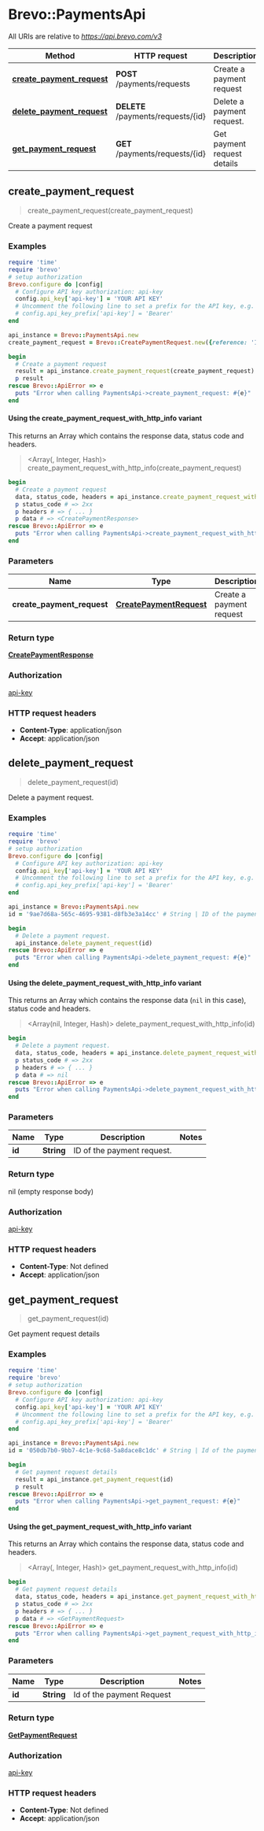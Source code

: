 # Brevo::PaymentsApi

All URIs are relative to *https://api.brevo.com/v3*

| Method | HTTP request | Description |
| ------ | ------------ | ----------- |
| [**create_payment_request**](PaymentsApi.md#create_payment_request) | **POST** /payments/requests | Create a payment request |
| [**delete_payment_request**](PaymentsApi.md#delete_payment_request) | **DELETE** /payments/requests/{id} | Delete a payment request. |
| [**get_payment_request**](PaymentsApi.md#get_payment_request) | **GET** /payments/requests/{id} | Get payment request details |


## create_payment_request

> <CreatePaymentResponse> create_payment_request(create_payment_request)

Create a payment request

### Examples

```ruby
require 'time'
require 'brevo'
# setup authorization
Brevo.configure do |config|
  # Configure API key authorization: api-key
  config.api_key['api-key'] = 'YOUR API KEY'
  # Uncomment the following line to set a prefix for the API key, e.g. 'Bearer' (defaults to nil)
  # config.api_key_prefix['api-key'] = 'Bearer'
end

api_instance = Brevo::PaymentsApi.new
create_payment_request = Brevo::CreatePaymentRequest.new({reference: 'Invoice #INV0001', cart: Brevo::Cart.new({currency: 'EUR', specific_amount: 1200}), contact_id: 43}) # CreatePaymentRequest | Create a payment request 

begin
  # Create a payment request
  result = api_instance.create_payment_request(create_payment_request)
  p result
rescue Brevo::ApiError => e
  puts "Error when calling PaymentsApi->create_payment_request: #{e}"
end
```

#### Using the create_payment_request_with_http_info variant

This returns an Array which contains the response data, status code and headers.

> <Array(<CreatePaymentResponse>, Integer, Hash)> create_payment_request_with_http_info(create_payment_request)

```ruby
begin
  # Create a payment request
  data, status_code, headers = api_instance.create_payment_request_with_http_info(create_payment_request)
  p status_code # => 2xx
  p headers # => { ... }
  p data # => <CreatePaymentResponse>
rescue Brevo::ApiError => e
  puts "Error when calling PaymentsApi->create_payment_request_with_http_info: #{e}"
end
```

### Parameters

| Name | Type | Description | Notes |
| ---- | ---- | ----------- | ----- |
| **create_payment_request** | [**CreatePaymentRequest**](CreatePaymentRequest.md) | Create a payment request  |  |

### Return type

[**CreatePaymentResponse**](CreatePaymentResponse.md)

### Authorization

[api-key](../README.md#api-key)

### HTTP request headers

- **Content-Type**: application/json
- **Accept**: application/json


## delete_payment_request

> delete_payment_request(id)

Delete a payment request.

### Examples

```ruby
require 'time'
require 'brevo'
# setup authorization
Brevo.configure do |config|
  # Configure API key authorization: api-key
  config.api_key['api-key'] = 'YOUR API KEY'
  # Uncomment the following line to set a prefix for the API key, e.g. 'Bearer' (defaults to nil)
  # config.api_key_prefix['api-key'] = 'Bearer'
end

api_instance = Brevo::PaymentsApi.new
id = '9ae7d68a-565c-4695-9381-d8fb3e3a14cc' # String | ID of the payment request.

begin
  # Delete a payment request.
  api_instance.delete_payment_request(id)
rescue Brevo::ApiError => e
  puts "Error when calling PaymentsApi->delete_payment_request: #{e}"
end
```

#### Using the delete_payment_request_with_http_info variant

This returns an Array which contains the response data (`nil` in this case), status code and headers.

> <Array(nil, Integer, Hash)> delete_payment_request_with_http_info(id)

```ruby
begin
  # Delete a payment request.
  data, status_code, headers = api_instance.delete_payment_request_with_http_info(id)
  p status_code # => 2xx
  p headers # => { ... }
  p data # => nil
rescue Brevo::ApiError => e
  puts "Error when calling PaymentsApi->delete_payment_request_with_http_info: #{e}"
end
```

### Parameters

| Name | Type | Description | Notes |
| ---- | ---- | ----------- | ----- |
| **id** | **String** | ID of the payment request. |  |

### Return type

nil (empty response body)

### Authorization

[api-key](../README.md#api-key)

### HTTP request headers

- **Content-Type**: Not defined
- **Accept**: application/json


## get_payment_request

> <GetPaymentRequest> get_payment_request(id)

Get payment request details

### Examples

```ruby
require 'time'
require 'brevo'
# setup authorization
Brevo.configure do |config|
  # Configure API key authorization: api-key
  config.api_key['api-key'] = 'YOUR API KEY'
  # Uncomment the following line to set a prefix for the API key, e.g. 'Bearer' (defaults to nil)
  # config.api_key_prefix['api-key'] = 'Bearer'
end

api_instance = Brevo::PaymentsApi.new
id = '050db7b0-9bb7-4c1e-9c68-5a8dace8c1dc' # String | Id of the payment Request

begin
  # Get payment request details
  result = api_instance.get_payment_request(id)
  p result
rescue Brevo::ApiError => e
  puts "Error when calling PaymentsApi->get_payment_request: #{e}"
end
```

#### Using the get_payment_request_with_http_info variant

This returns an Array which contains the response data, status code and headers.

> <Array(<GetPaymentRequest>, Integer, Hash)> get_payment_request_with_http_info(id)

```ruby
begin
  # Get payment request details
  data, status_code, headers = api_instance.get_payment_request_with_http_info(id)
  p status_code # => 2xx
  p headers # => { ... }
  p data # => <GetPaymentRequest>
rescue Brevo::ApiError => e
  puts "Error when calling PaymentsApi->get_payment_request_with_http_info: #{e}"
end
```

### Parameters

| Name | Type | Description | Notes |
| ---- | ---- | ----------- | ----- |
| **id** | **String** | Id of the payment Request |  |

### Return type

[**GetPaymentRequest**](GetPaymentRequest.md)

### Authorization

[api-key](../README.md#api-key)

### HTTP request headers

- **Content-Type**: Not defined
- **Accept**: application/json

